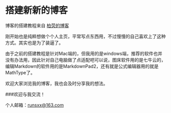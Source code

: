 
# 搭建新新的博客

博客的搭建教程来自 [柏荧的博客](https://qiubaiying.github.io) 

刚开始也是纯粹想做个个人主页，平常写点东西用，不过慢慢的自己喜欢上了这种方式。其实也是为了装逼了。

由于之前的搭建教程是针对Mac端的，但我用的是windows端，推荐的软件也并没有办法用，因此针对自己电脑做了点适配吧可以说，图床软件用的是七牛云的，编辑Markdown的软件用的是MarkdownPad2，还有就是公式编辑器用的就是MathType了。

欢迎大家浏览我的博客，我也会及时分享我的想法。

###欢迎与我交流！

个人邮箱：runsxx@163.com